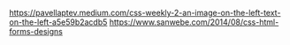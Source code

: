 https://pavellaptev.medium.com/css-weekly-2-an-image-on-the-left-text-on-the-left-a5e59b2acdb5
https://www.sanwebe.com/2014/08/css-html-forms-designs